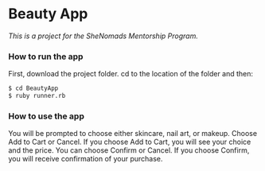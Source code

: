 # Beauty App
*This is a project for the SheNomads Mentorship Program.*

### How to run the app

First, download the project folder.
cd to the location of the folder and then:
```sh
$ cd BeautyApp
$ ruby runner.rb
```

### How to use the app

You will be prompted to choose either skincare, nail art, or makeup.
Choose Add to Cart or Cancel.
If you choose Add to Cart, you will see your choice and the price. You can choose Confirm or Cancel.
If you choose Confirm, you will receive confirmation of your purchase.
